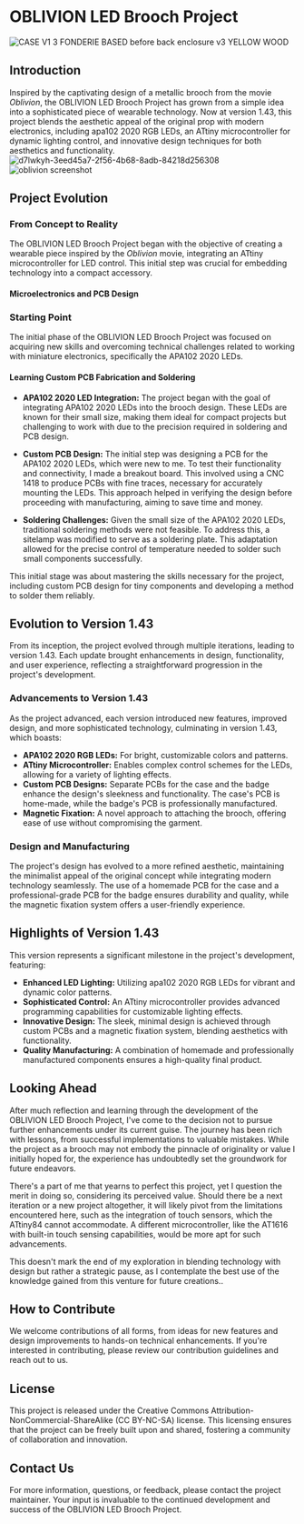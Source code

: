 # OBLIVION LED Brooch Project
![CASE V1 3 FONDERIE BASED before back enclosure v3 YELLOW WOOD](https://github.com/adelkheniche/OBLIVION/assets/12121516/6971b31e-dab0-41e9-8682-0135ced04ab1)


## Introduction

Inspired by the captivating design of a metallic brooch from the movie *Oblivion*, the OBLIVION LED Brooch Project has grown from a simple idea into a sophisticated piece of wearable technology. Now at version 1.43, this project blends the aesthetic appeal of the original prop with modern electronics, including apa102 2020 RGB LEDs, an ATtiny microcontroller for dynamic lighting control, and innovative design techniques for both aesthetics and functionality.
![d7lwkyh-3eed45a7-2f56-4b68-8adb-84218d256308](https://user-images.githubusercontent.com/12121516/116202839-51aaf700-a73b-11eb-8936-087ac67236fd.png)
![oblivion screenshot](https://user-images.githubusercontent.com/12121516/116205723-51602b00-a73e-11eb-84bd-beb9082ee84f.png)
## Project Evolution

### From Concept to Reality

The OBLIVION LED Brooch Project began with the objective of creating a wearable piece inspired by the *Oblivion* movie, integrating an ATtiny microcontroller for LED control. This initial step was crucial for embedding technology into a compact accessory.

#### Microelectronics and PCB Design

### Starting Point

The initial phase of the OBLIVION LED Brooch Project was focused on acquiring new skills and overcoming technical challenges related to working with miniature electronics, specifically the APA102 2020 LEDs.

#### Learning Custom PCB Fabrication and Soldering

- **APA102 2020 LED Integration:** The project began with the goal of integrating APA102 2020 LEDs into the brooch design. These LEDs are known for their small size, making them ideal for compact projects but challenging to work with due to the precision required in soldering and PCB design.

- **Custom PCB Design:** The initial step was designing a PCB for the APA102 2020 LEDs, which were new to me. To test their functionality and connectivity, I made a breakout board. This involved using a CNC 1418 to produce PCBs with fine traces, necessary for accurately mounting the LEDs. This approach helped in verifying the design before proceeding with manufacturing, aiming to save time and money.

- **Soldering Challenges:** Given the small size of the APA102 2020 LEDs, traditional soldering methods were not feasible. To address this, a sitelamp was modified to serve as a soldering plate. This adaptation allowed for the precise control of temperature needed to solder such small components successfully.

This initial stage was about mastering the skills necessary for the project, including custom PCB design for tiny components and developing a method to solder them reliably.

## Evolution to Version 1.43

From its inception, the project evolved through multiple iterations, leading to version 1.43. Each update brought enhancements in design, functionality, and user experience, reflecting a straightforward progression in the project's development.

### Advancements to Version 1.43

As the project advanced, each version introduced new features, improved design, and more sophisticated technology, culminating in version 1.43, which boasts:

- **APA102 2020 RGB LEDs:** For bright, customizable colors and patterns.
- **ATtiny Microcontroller:** Enables complex control schemes for the LEDs, allowing for a variety of lighting effects.
- **Custom PCB Designs:** Separate PCBs for the case and the badge enhance the design's sleekness and functionality. The case's PCB is home-made, while the badge's PCB is professionally manufactured.
- **Magnetic Fixation:** A novel approach to attaching the brooch, offering ease of use without compromising the garment.

### Design and Manufacturing

The project's design has evolved to a more refined aesthetic, maintaining the minimalist appeal of the original concept while integrating modern technology seamlessly. The use of a homemade PCB for the case and a professional-grade PCB for the badge ensures durability and quality, while the magnetic fixation system offers a user-friendly experience.

## Highlights of Version 1.43

This version represents a significant milestone in the project's development, featuring:

- **Enhanced LED Lighting:** Utilizing apa102 2020 RGB LEDs for vibrant and dynamic color patterns.
- **Sophisticated Control:** An ATtiny microcontroller provides advanced programming capabilities for customizable lighting effects.
- **Innovative Design:** The sleek, minimal design is achieved through custom PCBs and a magnetic fixation system, blending aesthetics with functionality.
- **Quality Manufacturing:** A combination of homemade and professionally manufactured components ensures a high-quality final product.

## Looking Ahead

  After much reflection and learning through the development of the OBLIVION LED Brooch Project, I've come to the decision not to pursue further enhancements under its current guise. The journey has been rich with lessons, from successful implementations to valuable mistakes. While the project as a brooch may not embody the pinnacle of originality or value I initially hoped for, the experience has undoubtedly set the groundwork for future endeavors.

There's a part of me that yearns to perfect this project, yet I question the merit in doing so, considering its perceived value. Should there be a next iteration or a new project altogether, it will likely pivot from the limitations encountered here, such as the integration of touch sensors, which the ATtiny84 cannot accommodate. A different microcontroller, like the AT1616 with built-in touch sensing capabilities, would be more apt for such advancements.

This doesn't mark the end of my exploration in blending technology with design but rather a strategic pause, as I contemplate the best use of the knowledge gained from this venture for future creations..

## How to Contribute

We welcome contributions of all forms, from ideas for new features and design improvements to hands-on technical enhancements. If you're interested in contributing, please review our contribution guidelines and reach out to us.

## License

This project is released under the Creative Commons Attribution-NonCommercial-ShareAlike (CC BY-NC-SA) license. This licensing ensures that the project can be freely built upon and shared, fostering a community of collaboration and innovation.

## Contact Us

For more information, questions, or feedback, please contact the project maintainer. Your input is invaluable to the continued development and success of the OBLIVION LED Brooch Project.
